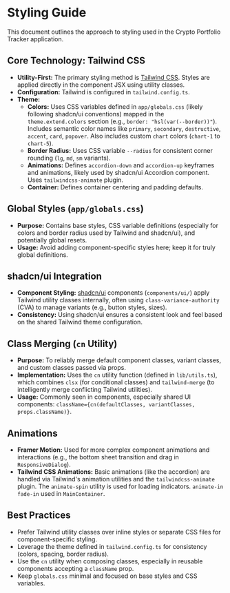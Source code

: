 # Styling Guide

This document outlines the approach to styling used in the Crypto Portfolio Tracker application.

## Core Technology: Tailwind CSS

- **Utility-First:** The primary styling method is [Tailwind CSS](https://tailwindcss.com/). Styles are applied directly in the component JSX using utility classes.
- **Configuration:** Tailwind is configured in `tailwind.config.ts`.
- **Theme:**
  - **Colors:** Uses CSS variables defined in `app/globals.css` (likely following shadcn/ui conventions) mapped in the `theme.extend.colors` section (e.g., `border: "hsl(var(--border))"`). Includes semantic color names like `primary`, `secondary`, `destructive`, `accent`, `card`, `popover`. Also includes custom `chart` colors (`chart-1` to `chart-5`).
  - **Border Radius:** Uses CSS variable `--radius` for consistent corner rounding (`lg`, `md`, `sm` variants).
  - **Animations:** Defines `accordion-down` and `accordion-up` keyframes and animations, likely used by shadcn/ui Accordion component. Uses `tailwindcss-animate` plugin.
  - **Container:** Defines container centering and padding defaults.

## Global Styles (`app/globals.css`)

- **Purpose:** Contains base styles, CSS variable definitions (especially for colors and border radius used by Tailwind and shadcn/ui), and potentially global resets.
- **Usage:** Avoid adding component-specific styles here; keep it for truly global definitions.

## shadcn/ui Integration

- **Component Styling:** [shadcn/ui](https://ui.shadcn.com/) components (`components/ui/`) apply Tailwind utility classes internally, often using `class-variance-authority` (CVA) to manage variants (e.g., button styles, sizes).
- **Consistency:** Using shadcn/ui ensures a consistent look and feel based on the shared Tailwind theme configuration.

## Class Merging (`cn` Utility)

- **Purpose:** To reliably merge default component classes, variant classes, and custom classes passed via props.
- **Implementation:** Uses the `cn` utility function (defined in `lib/utils.ts`), which combines `clsx` (for conditional classes) and `tailwind-merge` (to intelligently merge conflicting Tailwind utilities).
- **Usage:** Commonly seen in components, especially shared UI components: `className={cn(defaultClasses, variantClasses, props.className)}`.

## Animations

- **Framer Motion:** Used for more complex component animations and interactions (e.g., the bottom sheet transition and drag in `ResponsiveDialog`).
- **Tailwind CSS Animations:** Basic animations (like the accordion) are handled via Tailwind's animation utilities and the `tailwindcss-animate` plugin. The `animate-spin` utility is used for loading indicators. `animate-in fade-in` used in `MainContainer`.

## Best Practices

- Prefer Tailwind utility classes over inline styles or separate CSS files for component-specific styling.
- Leverage the theme defined in `tailwind.config.ts` for consistency (colors, spacing, border radius).
- Use the `cn` utility when composing classes, especially in reusable components accepting a `className` prop.
- Keep `globals.css` minimal and focused on base styles and CSS variables.